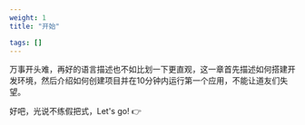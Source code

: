 ```yaml
---
weight: 1
title: "开始"

tags: []
---
```


万事开头难，再好的语言描述也不如比划一下更直观，这一章首先描述如何搭建开发环境，然后介绍如何创建项目并在10分钟内运行第一个应用，不能让道友们失望。

好吧，光说不练假把式，Let's go! :point_right: